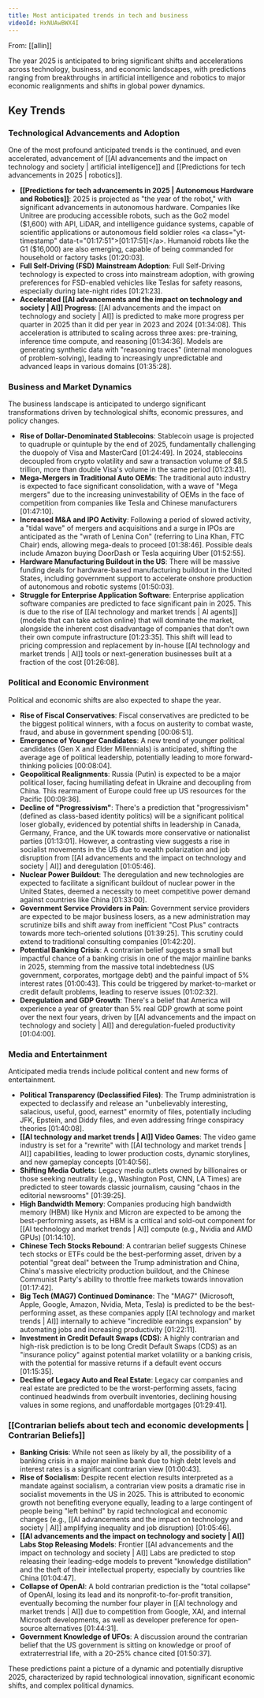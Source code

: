 ```yaml
---
title: Most anticipated trends in tech and business
videoId: HxNUAwBWX4I
---
```


From: [[allin]] <br/> 

The year 2025 is anticipated to bring significant shifts and accelerations across technology, business, and economic landscapes, with predictions ranging from breakthroughs in artificial intelligence and robotics to major economic realignments and shifts in global power dynamics.

## Key Trends

### Technological Advancements and Adoption
One of the most profound anticipated trends is the continued, and even accelerated, advancement of [[AI advancements and the impact on technology and society | artificial intelligence]] and [[Predictions for tech advancements in 2025 | robotics]].

*   **[[Predictions for tech advancements in 2025 | Autonomous Hardware and Robotics]]**: 2025 is projected as "the year of the robot," with significant advancements in autonomous hardware. Companies like Unitree are producing accessible robots, such as the Go2 model ($1,600) with API, LiDAR, and intelligence guidance systems, capable of scientific applications or autonomous field soldier roles <a class="yt-timestamp" data-t="01:17:51">[01:17:51]</a>. Humanoid robots like the G1 ($16,000) are also emerging, capable of being commanded for household or factory tasks <a class="yt-timestamp" data-t="01:20:03">[01:20:03]</a>.
*   **Full Self-Driving (FSD) Mainstream Adoption**: Full Self-Driving technology is expected to cross into mainstream adoption, with growing preferences for FSD-enabled vehicles like Teslas for safety reasons, especially during late-night rides <a class="yt-timestamp" data-t="01:21:23">[01:21:23]</a>.
*   **Accelerated [[AI advancements and the impact on technology and society | AI]] Progress**: [[AI advancements and the impact on technology and society | AI]] is predicted to make more progress per quarter in 2025 than it did per year in 2023 and 2024 <a class="yt-timestamp" data-t="01:34:08">[01:34:08]</a>. This acceleration is attributed to scaling across three axes: pre-training, inference time compute, and reasoning <a class="yt-timestamp" data-t="01:34:36">[01:34:36]</a>. Models are generating synthetic data with "reasoning traces" (internal monologues of problem-solving), leading to increasingly unpredictable and advanced leaps in various domains <a class="yt-timestamp" data-t="01:35:28">[01:35:28]</a>.

### Business and Market Dynamics
The business landscape is anticipated to undergo significant transformations driven by technological shifts, economic pressures, and policy changes.

*   **Rise of Dollar-Denominated Stablecoins**: Stablecoin usage is projected to quadruple or quintuple by the end of 2025, fundamentally challenging the duopoly of Visa and MasterCard <a class="yt-timestamp" data-t="01:24:49">[01:24:49]</a>. In 2024, stablecoins decoupled from crypto volatility and saw a transaction volume of $8.5 trillion, more than double Visa's volume in the same period <a class="yt-timestamp" data-t="01:23:41">[01:23:41]</a>.
*   **Mega-Mergers in Traditional Auto OEMs**: The traditional auto industry is expected to face significant consolidation, with a wave of "Mega mergers" due to the increasing uninvestability of OEMs in the face of competition from companies like Tesla and Chinese manufacturers <a class="yt-timestamp" data-t="01:47:10">[01:47:10]</a>.
*   **Increased M&A and IPO Activity**: Following a period of slowed activity, a "tidal wave" of mergers and acquisitions and a surge in IPOs are anticipated as the "wrath of Lenina Con" (referring to Lina Khan, FTC Chair) ends, allowing mega-deals to proceed <a class="yt-timestamp" data-t="01:38:46">[01:38:46]</a>. Possible deals include Amazon buying DoorDash or Tesla acquiring Uber <a class="yt-timestamp" data-t="01:52:55">[01:52:55]</a>.
*   **Hardware Manufacturing Buildout in the US**: There will be massive funding deals for hardware-based manufacturing buildout in the United States, including government support to accelerate onshore production of autonomous and robotic systems <a class="yt-timestamp" data-t="01:50:03">[01:50:03]</a>.
*   **Struggle for Enterprise Application Software**: Enterprise application software companies are predicted to face significant pain in 2025. This is due to the rise of [[AI technology and market trends | AI agents]] (models that can take action online) that will dominate the market, alongside the inherent cost disadvantage of companies that don't own their own compute infrastructure <a class="yt-timestamp" data-t="01:23:35">[01:23:35]</a>. This shift will lead to pricing compression and replacement by in-house [[AI technology and market trends | AI]] tools or next-generation businesses built at a fraction of the cost <a class="yt-timestamp" data-t="01:26:08">[01:26:08]</a>.

### Political and Economic Environment
Political and economic shifts are also expected to shape the year.

*   **Rise of Fiscal Conservatives**: Fiscal conservatives are predicted to be the biggest political winners, with a focus on austerity to combat waste, fraud, and abuse in government spending <a class="yt-timestamp" data-t="00:06:51">[00:06:51]</a>.
*   **Emergence of Younger Candidates**: A new trend of younger political candidates (Gen X and Elder Millennials) is anticipated, shifting the average age of political leadership, potentially leading to more forward-thinking policies <a class="yt-timestamp" data-t="00:08:04">[00:08:04]</a>.
*   **Geopolitical Realignments**: Russia (Putin) is expected to be a major political loser, facing humiliating defeat in Ukraine and decoupling from China. This rearmament of Europe could free up US resources for the Pacific <a class="yt-timestamp" data-t="00:09:36">[00:09:36]</a>.
*   **Decline of "Progressivism"**: There's a prediction that "progressivism" (defined as class-based identity politics) will be a significant political loser globally, evidenced by potential shifts in leadership in Canada, Germany, France, and the UK towards more conservative or nationalist parties <a class="yt-timestamp" data-t="01:13:01">[01:13:01]</a>. However, a contrasting view suggests a rise in socialist movements in the US due to wealth polarization and job disruption from [[AI advancements and the impact on technology and society | AI]] and deregulation <a class="yt-timestamp" data-t="01:05:46">[01:05:46]</a>.
*   **Nuclear Power Buildout**: The deregulation and new technologies are expected to facilitate a significant buildout of nuclear power in the United States, deemed a necessity to meet competitive power demand against countries like China <a class="yt-timestamp" data-t="01:33:00">[01:33:00]</a>.
*   **Government Service Providers in Pain**: Government service providers are expected to be major business losers, as a new administration may scrutinize bills and shift away from inefficient "Cost Plus" contracts towards more tech-oriented solutions <a class="yt-timestamp" data-t="01:39:25">[01:39:25]</a>. This scrutiny could extend to traditional consulting companies <a class="yt-timestamp" data-t="01:42:20">[01:42:20]</a>.
*   **Potential Banking Crisis**: A contrarian belief suggests a small but impactful chance of a banking crisis in one of the major mainline banks in 2025, stemming from the massive total indebtedness (US government, corporates, mortgage debt) and the painful impact of 5% interest rates <a class="yt-timestamp" data-t="01:00:43">[01:00:43]</a>. This could be triggered by market-to-market or credit default problems, leading to reserve issues <a class="yt-timestamp" data-t="01:02:32">[01:02:32]</a>.
*   **Deregulation and GDP Growth**: There's a belief that America will experience a year of greater than 5% real GDP growth at some point over the next four years, driven by [[AI advancements and the impact on technology and society | AI]] and deregulation-fueled productivity <a class="yt-timestamp" data-t="01:04:00">[01:04:00]</a>.

### Media and Entertainment
Anticipated media trends include political content and new forms of entertainment.

*   **Political Transparency (Declassified Files)**: The Trump administration is expected to declassify and release an "unbelievably interesting, salacious, useful, good, earnest" enormity of files, potentially including JFK, Epstein, and Diddy files, and even addressing fringe conspiracy theories <a class="yt-timestamp" data-t="01:40:08">[01:40:08]</a>.
*   **[[AI technology and market trends | AI]] Video Games**: The video game industry is set for a "rewrite" with [[AI technology and market trends | AI]] capabilities, leading to lower production costs, dynamic storylines, and new gameplay concepts <a class="yt-timestamp" data-t="01:40:56">[01:40:56]</a>.
*   **Shifting Media Outlets**: Legacy media outlets owned by billionaires or those seeking neutrality (e.g., Washington Post, CNN, LA Times) are predicted to steer towards classic journalism, causing "chaos in the editorial newsrooms" <a class="yt-timestamp" data-t="01:39:25">[01:39:25]</a>.
*   **High Bandwidth Memory**: Companies producing high bandwidth memory (HBM) like Hynix and Micron are expected to be among the best-performing assets, as HBM is a critical and sold-out component for [[AI technology and market trends | AI]] compute (e.g., Nvidia and AMD GPUs) <a class="yt-timestamp" data-t="01:14:10">[01:14:10]</a>.
*   **Chinese Tech Stocks Rebound**: A contrarian belief suggests Chinese tech stocks or ETFs could be the best-performing asset, driven by a potential "great deal" between the Trump administration and China, China's massive electricity production buildout, and the Chinese Communist Party's ability to throttle free markets towards innovation <a class="yt-timestamp" data-t="01:17:42">[01:17:42]</a>.
*   **Big Tech (MAG7) Continued Dominance**: The "MAG7" (Microsoft, Apple, Google, Amazon, Nvidia, Meta, Tesla) is predicted to be the best-performing asset, as these companies apply [[AI technology and market trends | AI]] internally to achieve "incredible earnings expansion" by automating jobs and increasing productivity <a class="yt-timestamp" data-t="01:22:11">[01:22:11]</a>.
*   **Investment in Credit Default Swaps (CDS)**: A highly contrarian and high-risk prediction is to be long Credit Default Swaps (CDS) as an "insurance policy" against potential market volatility or a banking crisis, with the potential for massive returns if a default event occurs <a class="yt-timestamp" data-t="01:15:35">[01:15:35]</a>.
*   **Decline of Legacy Auto and Real Estate**: Legacy car companies and real estate are predicted to be the worst-performing assets, facing continued headwinds from overbuilt inventories, declining housing values in some regions, and unaffordable mortgages <a class="yt-timestamp" data-t="01:29:41">[01:29:41]</a>.

### [[Contrarian beliefs about tech and economic developments | Contrarian Beliefs]]

*   **Banking Crisis**: While not seen as likely by all, the possibility of a banking crisis in a major mainline bank due to high debt levels and interest rates is a significant contrarian view <a class="yt-timestamp" data-t="01:00:43">[01:00:43]</a>.
*   **Rise of Socialism**: Despite recent election results interpreted as a mandate against socialism, a contrarian view posits a dramatic rise in socialist movements in the US in 2025. This is attributed to economic growth not benefiting everyone equally, leading to a large contingent of people being "left behind" by rapid technological and economic changes (e.g., [[AI advancements and the impact on technology and society | AI]] amplifying inequality and job disruption) <a class="yt-timestamp" data-t="01:05:46">[01:05:46]</a>.
*   **[[AI advancements and the impact on technology and society | AI]] Labs Stop Releasing Models**: Frontier [[AI advancements and the impact on technology and society | AI]] Labs are predicted to stop releasing their leading-edge models to prevent "knowledge distillation" and the theft of their intellectual property, especially by countries like China <a class="yt-timestamp" data-t="01:04:47">[01:04:47]</a>.
*   **Collapse of OpenAI**: A bold contrarian prediction is the "total collapse" of OpenAI, losing its lead and its nonprofit-to-for-profit transition, eventually becoming the number four player in [[AI technology and market trends | AI]] due to competition from Google, XAI, and internal Microsoft developments, as well as developer preference for open-source alternatives <a class="yt-timestamp" data-t="01:44:31">[01:44:31]</a>.
*   **Government Knowledge of UFOs**: A discussion around the contrarian belief that the US government is sitting on knowledge or proof of extraterrestrial life, with a 20-25% chance cited <a class="yt-timestamp" data-t="01:50:37">[01:50:37]</a>.

These predictions paint a picture of a dynamic and potentially disruptive 2025, characterized by rapid technological innovation, significant economic shifts, and complex political dynamics.